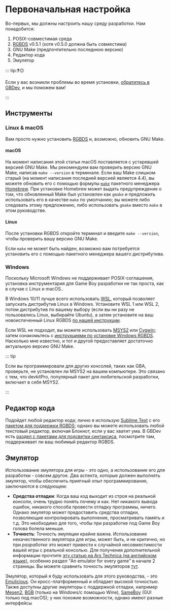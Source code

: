 # Первоначальная настройка

Во-первых, мы должны настроить нашу среду разработки. 
Нам понадобится:

1. POSIX-совместимая среда
2. [RGBDS](https://rgbds.gbdev.io/install) v0.5.1 (хотя v0.5.0 должна быть совместима)
3. GNU Make (предпочтительно последнюю версию)
4. Редактор кода
5. Эмулятор

::: tip:❓😕

Если у вас возникли проблемы во время установки, [обратитесь в GBDev](../help-feedback.md), и мы поможем вам!

:::

## Инструменты

### Linux & macOS

Вам просто нужно установить [RGBDS](https://rgbds.gbdev.io/install) и, возможно, обновить GNU Make.

#### macOS

На момент написания этой статьи macOS поставляется с устаревшей версией GNU Make.
Мы рекомендуем вам проверить версию GNU Make, написав `make --version` в терминале.
Если ваш Make слишком старый (на момент написания последней версией является 4.4), вы можете обновить его с помощью формулы [`make`](https://formulae.brew.sh/formula/make#default) пакетного менеджера [Homebrew](https://brew.sh).
При установке Homebrew может выдать предупреждение о том, что обновленный Make был установлен как `gmake` и предложить использовать его в качестве `make` по умолчанию; вы можете либо следовать этому предложению, либо использовать `gmake` вместо `make` в этом руководстве.

#### Linux

После установки RGBDS откройте терминал и введите `make --version`, чтобы проверить вашу версию GNU Make.

Если `make` не может быть найден, возможно вам потребуется установить его с помощью пакетного менеджера вашего дистрибутива.

### Windows

Поскольку Microsoft Windows не поддерживает POSIX-соглашения, установка инструментария для Game Boy разработки не так проста, как в случае с Linux и macOS..

В Windows 10/11 лучше всего использовать [WSL](https://docs.microsoft.com/en-us/windows/wsl), который позволяет запускать дистрибутив Linux в Windows.
Установите WSL 1 или WSL 2, потом дистрибутив по вашему выбору (если вы ни разу не пользовались Linux, выбирайте Ubuntu), а затем установите на ваш новоиспеченный Linux RGBDS [по нашей инструкции](https://rgbds.gbdev.io/install).

Если WSL не подходит, вы можете использовать [MSYS2](https://www.msys2.org) или [Cygwin](https://www.cygwin.com); затем ознакомьтесь с [инструкциями по установке Windows RGBDS](https://rgbds.gbdev.io/install).
Насколько мне известно, и тот и другой предоставляет достаточно актуальную версию GNU Make.

::: tip

Если вы программировали для других консолей, таких как GBA, проверьте, не установлен ли MSYS2 на вашем компьютере.
Это связано с тем, что devkitPro, популярный пакет для любительской разработки, включает в себя MSYS2.

::: 

## Редактор кода

Подойдет любой редактор кода; лично я использую [Sublime Text](https://www.sublimetext.com) с его [пакетом для поддержки RGBDS](https://packagecontrol.io/packages/RGBDS); однако вы можете использовать любой текстовый редактор, включая Блокнот, если у вас хватит ума.
В GBDev есть [раздел с пакетами для подсветки синтаксиса](https://gbdev.io/resources#syntax-highlighting-packages), посмотрите там, поддерживает ли ваш любимый редактор RGBDS.

## Эмулятор

Использование эмулятора для игры - это одно, а использование его для разработки - совсем другое.
Два аспекта, которые должен выполнять эмулятор, чтобы обеспечить приятный опыт программирования, заключаются в следующем:
- **Средства отладки**:
  Когда ваш код выходит из строя на реальной консоли, очень трудно понять почему и как.
  Нет никакого вывода ошибок, никакого способа провести отладку программы, ничего.
  Однако эмулятор может предоставить средства отладки, позволяющие контролировать выполнение, просматривать память и т.д.
  Это необходимо для того, чтобы при разработке под Game Boy голова болела меньше.
- **Точность**:
  Точность эмуляции крайне важна.
  Использование некачественного эмулятора для игры, может быть, и не критично, но при *разработке* это может привести к случайной несовместимости вашей игры с реальной консолью.
  Для получения дополнительной информации прочтите [эту статью на Ars Technica (на английском языке)](https://arstechnica.com/?post_type=post&p=44524), особенно раздел <q>An emulator for every game</q> в начале 2 страницы.
  Вы можете сравнить точность эмуляторов [тут](https://daid.github.io/GBEmulatorShootout/).

Эмулятор, который я буду использовать для этого руководства, - это [Emulicious](https://emulicious.net/).
Он кросс-платформенный и обладает высокой точностью.
Также доступны другие эмуляторы с поддержкой отладки, например [Mesen2](https://www.mesen.ca/), [BGB](https://bgb.bircd.org) (только на Windows/с помощью Wine), [SameBoy](https://sameboy.github.io) (GUI только под macOS); у них похожие возможности, однако имеют разные интерфейсы
